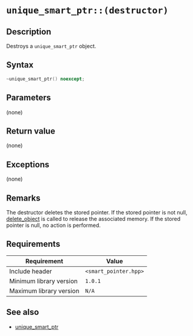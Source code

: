 # `unique_smart_ptr::(destructor)`

## Description

Destroys a `unique_smart_ptr` object.

## Syntax

```cpp
~unique_smart_ptr() noexcept;
```

## Parameters

(none)

## Return value

(none)

## Exceptions

(none)

## Remarks

The destructor deletes the stored pointer. If the stored pointer is not null, [delete_object](../object_allocator/delete_object.md) is called to 
release the associated memory. If the stored pointer is null, no action is performed.

## Requirements

| Requirement             | Value                 |
|-------------------------|-----------------------|
| Include header          | `<smart_pointer.hpp>` |
| Minimum library version | `1.0.1`               |
| Maximum library version | `N/A`                 |

## See also

- [unique_smart_ptr](unique_smart_ptr.md)